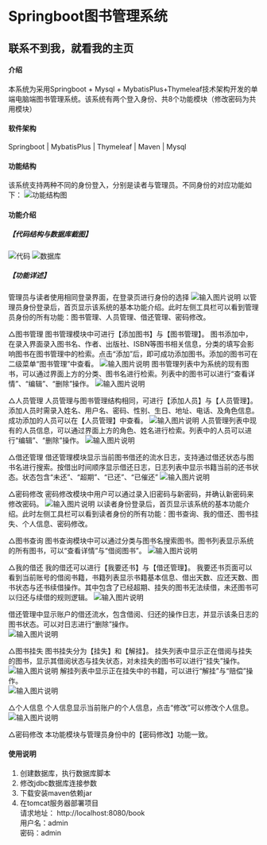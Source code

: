 # Springboot图书管理系统

##  联系不到我，就看我的主页 
 
#### 介绍
本系统为采用Springboot + Mysql + MybatisPlus+Thymeleaf技术架构开发的单端电脑端图书管理系统。该系统有两个登入身份、共8个功能模块（修改密码为共用模块）

#### 软件架构
Springboot | MybatisPlus | Thymeleaf | Maven | Mysql 

#### 功能结构
该系统支持两种不同的身份登入，分别是读者与管理员。不同身份的对应功能如下：
![功能结构图](1685331418(1).jpg)

#### 功能介绍
##### 【代码结构与数据库截图】
![代码](code.png)
![数据库](image.png)
##### 【功能详述】 
管理员与读者使用相同登录界面，在登录页进行身份的选择
![输入图片说明](image1.png)
   以管理员身份登录后，首页显示该系统的基本功能介绍。此时左侧工具栏可以看到管理员身份的所有功能：图书管理、人员管理、借还管理、密码修改。


△图书管理
   图书管理模块中可进行【添加图书】与【图书管理】。
   图书添加中，在录入界面录入图书名、作者、出版社、ISBN等图书相关信息，分类的填写会影响图书在图书管理中的检索。点击“添加”后，即可成功添加图书。添加的图书可在二级菜单“图书管理”中查看。
![输入图片说明](image3.png)
 图书管理列表中为系统的现有图书，可以通过界面上方的分类、图书名进行检索。列表中的图书可以进行“查看详情”、“编辑”、“删除”操作。
![输入图片说明](image4.png)


△人员管理
   人员管理与图书管理结构相同，可进行【添加人员】与【人员管理】。
   添加人员时需录入姓名、用户名、密码、性别、生日、地址、电话、及角色信息。成功添加的人员可以在【人员管理】中查看。
![输入图片说明](image5.png)
   人员管理列表中现有的人员信息，可以通过界面上方的角色、姓名进行检索。列表中的人员可以进行“编辑”、“删除”操作。
![输入图片说明](image6.png)


△借还管理
   借还管理模块显示当前图书借还的流水日志，支持通过借还状态与图书名进行搜索。按借出时间顺序显示借还日志，日志列表中显示书籍当前的还书状态。状态包含“未还”、“超期”、“已还”、“已催还”
![输入图片说明](image7.png)


△密码修改
   密码修改模块中用户可以通过录入旧密码与新密码，并确认新密码来修改密码。
![输入图片说明](image8.png)
   以读者身份登录后，首页显示该系统的基本功能介绍。此时左侧工具栏可以看到读者身份的所有功能：图书查询、我的借还、图书挂失、个人信息、密码修改。

△图书查询
   图书查询模块中可以通过分类与图书名搜索图书。图书列表显示系统的所有图书，可以“查看详情”与“借阅图书”。
![输入图片说明](image9.png)


△我的借还
   我的借还可以进行【我要还书】与【借还管理】。
   我要还书页面可以看到当前账号的借阅书籍，书籍列表显示书籍基本信息、借出天数、应还天数、图书状态与还书续借操作。其中包含了已经超期、挂失的图书无法续借，未还图书可以归还与续借的规则逻辑。
![输入图片说明](image10.png)

借还管理中显示账户的借还流水，包含借阅、归还的操作日志，并显示该条日志的图书状态。可以对日志进行“删除”操作。  
![输入图片说明](image11.png)


△图书挂失
   图书挂失分为【挂失】和【解挂】。
   挂失列表中显示正在借阅与挂失的图书，显示其借阅状态与挂失状态，对未挂失的图书可以进行“挂失”操作。  
![输入图片说明](image12.png)
   解挂列表中显示正在挂失中的书籍，可以进行“解挂”与“赔偿”操作。   
![输入图片说明](image13.png)


△个人信息
   个人信息显示当前账户的个人信息，点击“修改”可以修改个人信息。    
![输入图片说明](image14.png)


△密码修改
   本功能模块与管理员身份中的【密码修改】功能一致。

#### 使用说明
1. 创建数据库，执行数据库脚本
2. 修改jdbc数据库连接参数
3. 下载安装maven依赖jar
4. 在tomcat服务器部署项目  
    请求地址： http://localhost:8080/book    
    用户名：admin  
    密码：admin  